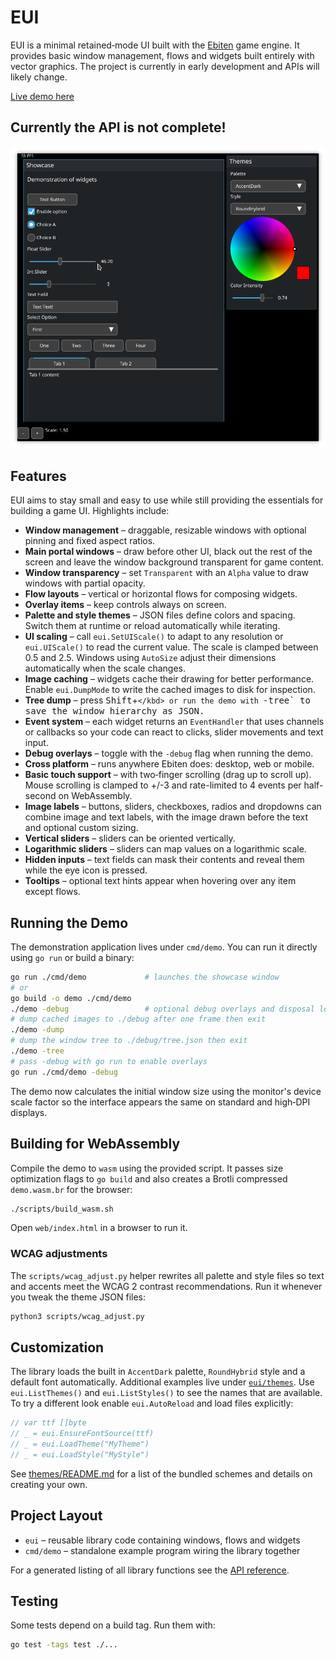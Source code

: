 # EUI

EUI is a minimal retained‑mode UI built with the [Ebiten](https://ebiten.org/) game engine.
It provides basic window management, flows and widgets built entirely with vector graphics.
The project is currently in early development and APIs will likely change.

[Live demo here](https://m45sci.xyz/u/dist/eui/)

## Currently the API is not complete!

![screenshot](https://raw.githubusercontent.com/Distortions81/EUI/refs/heads/main/Screenshot.png)

## Features

EUI aims to stay small and easy to use while still providing the essentials for
building a game UI. Highlights include:

- **Window management** – draggable, resizable windows with optional pinning and fixed aspect ratios.
- **Main portal windows** – draw before other UI, black out the rest of the
  screen and leave the window background transparent for game content.
- **Window transparency** – set `Transparent` with an `Alpha` value to draw
  windows with partial opacity.
- **Flow layouts** – vertical or horizontal flows for composing widgets.
- **Overlay items** – keep controls always on screen.
- **Palette and style themes** – JSON files define colors and spacing. Switch
  them at runtime or reload automatically while iterating.
- **UI scaling** – call `eui.SetUIScale()` to adapt to any resolution or
  `eui.UIScale()` to read the current value. The scale is clamped between 0.5
  and 2.5. Windows using `AutoSize` adjust their dimensions automatically when
  the scale changes.
- **Image caching** – widgets cache their drawing for better performance.
  Enable `eui.DumpMode` to write the cached images to disk for inspection.
- **Tree dump** – press <kbd>Shift</kbd>+<kbd>`</kbd> or run the demo with
  `-tree` to save the window hierarchy as JSON.
- **Event system** – each widget returns an `EventHandler` that uses channels or
  callbacks so your code can react to clicks, slider movements and text input.
- **Debug overlays** – toggle with the `-debug` flag when running the demo.
- **Cross platform** – runs anywhere Ebiten does: desktop, web or mobile.
- **Basic touch support** – with two‑finger scrolling (drag up to scroll up).
  Mouse scrolling is clamped to +/-3 and rate-limited to 4 events per half-second on WebAssembly.
- **Image labels** – buttons, sliders, checkboxes, radios and dropdowns can combine image and text labels, with the image drawn before the text and optional custom sizing.
- **Vertical sliders** – sliders can be oriented vertically.
- **Logarithmic sliders** – sliders can map values on a logarithmic scale.
- **Hidden inputs** – text fields can mask their contents and reveal them while the eye icon is pressed.
- **Tooltips** – optional text hints appear when hovering over any item except flows.


## Running the Demo

The demonstration application lives under `cmd/demo`. You can run it directly using `go run` or build a binary:

```sh
go run ./cmd/demo             # launches the showcase window
# or
go build -o demo ./cmd/demo
./demo -debug                 # optional debug overlays and disposal logs
# dump cached images to ./debug after one frame then exit
./demo -dump
# dump the window tree to ./debug/tree.json then exit
./demo -tree
# pass -debug with go run to enable overlays
go run ./cmd/demo -debug
```

The demo now calculates the initial window size using the monitor's device
scale factor so the interface appears the same on standard and high‑DPI
displays.

## Building for WebAssembly

Compile the demo to `wasm` using the provided script. It passes size
optimization flags to `go build` and also creates a Brotli compressed
`demo.wasm.br` for the browser:

```sh
./scripts/build_wasm.sh
```

Open `web/index.html` in a browser to run it.

### WCAG adjustments

The `scripts/wcag_adjust.py` helper rewrites all palette and style files so text
and accents meet the WCAG 2 contrast recommendations. Run it whenever you tweak
the theme JSON files:

```sh
python3 scripts/wcag_adjust.py
```

## Customization

The library loads the built in `AccentDark` palette, `RoundHybrid` style and a default font automatically. Additional examples live under [`eui/themes`](eui/themes). Use `eui.ListThemes()` and `eui.ListStyles()` to see the names that are available. To try a different look enable `eui.AutoReload` and load files explicitly:

```go
// var ttf []byte
// _ = eui.EnsureFontSource(ttf)
// _ = eui.LoadTheme("MyTheme")
// _ = eui.LoadStyle("MyStyle")
```
See [themes/README.md](eui/themes/README.md) for a list of the bundled schemes and details on creating your own.

## Project Layout

- `eui` – reusable library code containing windows, flows and widgets
- `cmd/demo` – standalone example program wiring the library together

For a generated listing of all library functions see the [API reference](api.md).

## Testing

Some tests depend on a build tag. Run them with:

```sh
go test -tags test ./...
```
